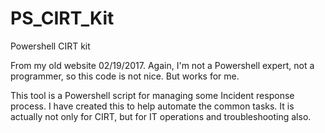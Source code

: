 # PS_CIRT_Kit
Powershell CIRT kit

From my old website 02/19/2017.
Again, I'm not a Powershell expert, not a programmer, so this code is not nice. But works for me.

This tool is a Powershell script for managing some Incident response process. I have created this to help automate the common tasks. It is actually not only for CIRT, but for IT operations and troubleshooting also.
